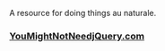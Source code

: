 A resource for doing things au naturale.

### [YouMightNotNeedjQuery.com](youmightnotneedjquery.com)
